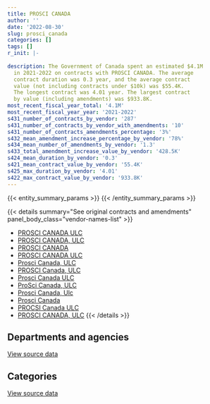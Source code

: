 ```yaml
---
title: PROSCI CANADA
author: ''
date: '2022-08-30'
slug: prosci_canada
categories: []
tags: []
r_init: |-
  
description: The Government of Canada spent an estimated $4.1M
  in 2021-2022 on contracts with PROSCI CANADA. The average
  contract duration was 0.3 year, and the average contract
  value (not including contracts under $10k) was $55.4K.
  The longest contract was 4.01 year. The largest contract
  by value (including amendments) was $933.8K.
most_recent_fiscal_year_total: '4.1M'
most_recent_fiscal_year_year: '2021-2022'
s431_number_of_contracts_by_vendor: '287'
s431_number_of_contracts_by_vendor_with_amendments: '10'
s431_number_of_contracts_amendments_percentage: '3%'
s432_mean_amendment_increase_percentage_by_vendor: '78%'
s434_mean_number_of_amendments_by_vendor: '1.3'
s433_total_amendment_increase_value_by_vendor: '428.5K'
s424_mean_duration_by_vendor: '0.3'
s421_mean_contract_value_by_vendor: '55.4K'
s425_max_duration_by_vendor: '4.01'
s422_max_contract_value_by_vendor: '933.8K'
---
```


<script src="/rmarkdown-libs/htmlwidgets/htmlwidgets.js"></script>
<link href="/rmarkdown-libs/datatables-css/datatables-crosstalk.css" rel="stylesheet" />
<script src="/rmarkdown-libs/datatables-binding/datatables.js"></script>
<script src="/rmarkdown-libs/jquery/jquery-3.6.0.min.js"></script>
<link href="/rmarkdown-libs/dt-core-bootstrap/css/dataTables.bootstrap.min.css" rel="stylesheet" />
<link href="/rmarkdown-libs/dt-core-bootstrap/css/dataTables.bootstrap.extra.css" rel="stylesheet" />
<script src="/rmarkdown-libs/dt-core-bootstrap/js/jquery.dataTables.min.js"></script>
<script src="/rmarkdown-libs/dt-core-bootstrap/js/dataTables.bootstrap.min.js"></script>
<link href="/rmarkdown-libs/crosstalk/css/crosstalk.min.css" rel="stylesheet" />
<script src="/rmarkdown-libs/crosstalk/js/crosstalk.min.js"></script>
<script src="/rmarkdown-libs/htmlwidgets/htmlwidgets.js"></script>
<link href="/rmarkdown-libs/datatables-css/datatables-crosstalk.css" rel="stylesheet" />
<script src="/rmarkdown-libs/datatables-binding/datatables.js"></script>
<script src="/rmarkdown-libs/jquery/jquery-3.6.0.min.js"></script>
<link href="/rmarkdown-libs/dt-core-bootstrap/css/dataTables.bootstrap.min.css" rel="stylesheet" />
<link href="/rmarkdown-libs/dt-core-bootstrap/css/dataTables.bootstrap.extra.css" rel="stylesheet" />
<script src="/rmarkdown-libs/dt-core-bootstrap/js/jquery.dataTables.min.js"></script>
<script src="/rmarkdown-libs/dt-core-bootstrap/js/dataTables.bootstrap.min.js"></script>
<link href="/rmarkdown-libs/crosstalk/css/crosstalk.min.css" rel="stylesheet" />
<script src="/rmarkdown-libs/crosstalk/js/crosstalk.min.js"></script>

{{< entity_summary_params >}}
{{< /entity_summary_params >}}

{{< details summary="See original contracts and amendments" panel_body_class="vendor-names-list" >}}
- [PROSCI CANADA ULC](https://search.open.canada.ca/en/ct/?sort=contract_value_f%20desc&page=1&search_text=%22PROSCI%20CANADA%20ULC%22)
- [PROSCI CANADA, ULC](https://search.open.canada.ca/en/ct/?sort=contract_value_f%20desc&page=1&search_text=%22PROSCI%20CANADA%2c%20ULC%22)
- [PROSCI CANADA](https://search.open.canada.ca/en/ct/?sort=contract_value_f%20desc&page=1&search_text=%22PROSCI%20CANADA%22)
- [PROSCI CANADA ULC](https://search.open.canada.ca/en/ct/?sort=contract_value_f%20desc&page=1&search_text=%22PROSCI%20%20CANADA%20%20ULC%22)
- [Prosci Canada, ULC](https://search.open.canada.ca/en/ct/?sort=contract_value_f%20desc&page=1&search_text=%22Prosci%20Canada%2c%20ULC%22)
- [PROSCI Canada, ULC](https://search.open.canada.ca/en/ct/?sort=contract_value_f%20desc&page=1&search_text=%22PROSCI%20Canada%2c%20ULC%22)
- [Prosci Canada ULC](https://search.open.canada.ca/en/ct/?sort=contract_value_f%20desc&page=1&search_text=%22Prosci%20Canada%20ULC%22)
- [ProSci Canada, ULC](https://search.open.canada.ca/en/ct/?sort=contract_value_f%20desc&page=1&search_text=%22ProSci%20Canada%2c%20ULC%22)
- [Prosci Canada, Ulc](https://search.open.canada.ca/en/ct/?sort=contract_value_f%20desc&page=1&search_text=%22Prosci%20Canada%2c%20Ulc%22)
- [Prosci Canada](https://search.open.canada.ca/en/ct/?sort=contract_value_f%20desc&page=1&search_text=%22Prosci%20Canada%22)
- [PROCSI Canada ULC](https://search.open.canada.ca/en/ct/?sort=contract_value_f%20desc&page=1&search_text=%22PROCSI%20Canada%20ULC%22)
- [PROSCI CANADA, ULC](https://search.open.canada.ca/en/ct/?sort=contract_value_f%20desc&page=1&search_text=%22PROSCI%20%20CANADA%2c%20ULC%22)
{{< /details >}}

## Departments and agencies

<div id="htmlwidget-1" style="width:100%;height:auto;" class="datatables html-widget"></div>
<script type="application/json" data-for="htmlwidget-1">{"x":{"style":"bootstrap","filter":"none","vertical":false,"data":[["<a href=\"/departments/aafc-aac/\">Agriculture and Agri-Food Canada<\/a>","<a href=\"/departments/acoa-apeca/\">Atlantic Canada Opportunities Agency<\/a>","<a href=\"/departments/cbsa-asfc/\">Canada Border Services Agency<\/a>","<a href=\"/departments/ced-dec/\">Canada Economic Development for Quebec Regions<\/a>","<a href=\"/departments/cfia-acia/\">Canadian Food Inspection Agency<\/a>","<a href=\"/departments/cgc-ccg/\">Canadian Grain Commission<\/a>","<a href=\"/departments/cic/\">Immigration, Refugees and Citizenship Canada<\/a>","<a href=\"/departments/cnsc-ccsn/\">Canadian Nuclear Safety Commission<\/a>","<a href=\"/departments/cra-arc/\">Canada Revenue Agency<\/a>","<a href=\"/departments/csps-efpc/\">Canada School of Public Service<\/a>","<a href=\"/departments/dfatd-maecd/\">Global Affairs Canada<\/a>","<a href=\"/departments/dfo-mpo/\">Fisheries and Oceans Canada<\/a>","<a href=\"/departments/dnd-mdn/\">National Defence<\/a>","<a href=\"/departments/ec/\">Environment and Climate Change Canada<\/a>","<a href=\"/departments/elections/\">Elections Canada<\/a>","<a href=\"/departments/esdc-edsc/\">Employment and Social Development Canada<\/a>","<a href=\"/departments/fcac-acfc/\">Financial Consumer Agency of Canada<\/a>","<a href=\"/departments/feddevontario/\">Federal Economic Development Agency for Southern Ontario<\/a>","<a href=\"/departments/hc-sc/\">Health Canada<\/a>","<a href=\"/departments/ic/\">Innovation, Science and Economic Development Canada<\/a>","<a href=\"/departments/irb-cisr/\">Immigration and Refugee Board of Canada<\/a>","<a href=\"/departments/isc-sac/\">Indigenous Services Canada<\/a>","<a href=\"/departments/jus/\">Department of Justice Canada<\/a>","<a href=\"/departments/lac-bac/\">Library and Archives Canada<\/a>","<a href=\"/departments/pc/\">Parks Canada<\/a>","<a href=\"/departments/psc-cfp/\">Public Service Commission of Canada<\/a>","<a href=\"/departments/pwgsc-tpsgc/\">Public Services and Procurement Canada<\/a>","<a href=\"/departments/rcmp-grc/\">Royal Canadian Mounted Police<\/a>","<a href=\"/departments/ssc-spc/\">Shared Services Canada<\/a>","<a href=\"/departments/tbs-sct/\">Treasury Board of Canada Secretariat<\/a>","<a href=\"/departments/tc/\">Transport Canada<\/a>","<a href=\"/departments/vac-acc/\">Veterans Affairs Canada<\/a>"],[30430.9,null,202246.73,null,null,null,null,76625.3,30430.9,58019.85,92356.44,72828.5,null,null,null,123851.08,72828.5,null,null,21011.68,null,null,null,null,null,30962.77,239572.63,21016.25,75073.81,299167.5,443445.9,45063.23],[null,13800,811095.29,59816.32,30430.9,45197.25,44460.84,null,30430.9,59182.34,31083.57,136312.63,52492.8,null,33542.81,312500.99,null,null,null,61393.67,123904.5,null,59511.45,25181.54,null,null,257209.57,65834.75,60861.8,284839.1,161674.75,315980.27],[null,113525.7,922010.89,16039.01,21481.3,10666.05,139762.46,null,269258.46,null,93055.97,51145.72,164623.2,null,null,662258.15,null,null,41796.44,64443.9,null,39676.35,118164.1,47258.44,20958.53,null,382021.74,183696.24,452905.13,null,100803.91,null],[null,null,216905.22,null,213683,5713.95,390437.6,22310.26,857273.37,null,null,39951,73653.4,19269.81,null,1470687.28,null,92761.7,52341.6,null,null,null,null,29666.95,null,37470.35,57652.6,239796.98,178144.5,21481.3,84471.26,null]],"container":"<table class=\"table table-striped table-hover row-border order-column display\">\n  <thead>\n    <tr>\n      <th>Department<\/th>\n      <th>2018-2019<\/th>\n      <th>2019-2020<\/th>\n      <th>2020-2021<\/th>\n      <th>2021-2022<\/th>\n    <\/tr>\n  <\/thead>\n<\/table>","options":{"order":[[4,"desc"]],"pageLength":10,"autoWidth":true,"columnDefs":[{"targets":1,"render":"function(data, type, row, meta) {\n    return type !== 'display' ? data : DTWidget.formatCurrency(data, \"$\", 2, 3, \",\", \".\", true, null);\n  }"},{"targets":2,"render":"function(data, type, row, meta) {\n    return type !== 'display' ? data : DTWidget.formatCurrency(data, \"$\", 2, 3, \",\", \".\", true, null);\n  }"},{"targets":3,"render":"function(data, type, row, meta) {\n    return type !== 'display' ? data : DTWidget.formatCurrency(data, \"$\", 2, 3, \",\", \".\", true, null);\n  }"},{"targets":4,"render":"function(data, type, row, meta) {\n    return type !== 'display' ? data : DTWidget.formatCurrency(data, \"$\", 2, 3, \",\", \".\", true, null);\n  }"},{"width":"16%","targets":[1,2,3,4]},{"className":"dt-right","targets":[1,2,3,4]}],"orderClasses":false}},"evals":["options.columnDefs.0.render","options.columnDefs.1.render","options.columnDefs.2.render","options.columnDefs.3.render"],"jsHooks":[]}</script>
<p class="text-right">
<a href="https://github.com/GoC-Spending/contracts-data/tree/main/data/out/vendors/prosci_canada/summary_by_fiscal_year_by_department.csv" class="source-data-link btn btn-link">View source data</a>
</p>

## Categories

<div id="htmlwidget-2" style="width:100%;height:auto;" class="datatables html-widget"></div>
<script type="application/json" data-for="htmlwidget-2">{"x":{"style":"bootstrap","filter":"none","vertical":false,"data":[["<a href=\"/categories/professional_services/\">Professional services<\/a>","<a href=\"/categories/information_technology/\">Information technology<\/a>","<a href=\"/categories/travel/\">Travel<\/a>","<a href=\"/categories/human_capital/\">Human capital<\/a>"],[227262.91,null,null,1707669.06],[958734.87,30962.77,2898.59,2084141.81],[290161.71,null,31744.63,3593645.34],[355702.52,null,null,3747969.62]],"container":"<table class=\"table table-striped table-hover row-border order-column display\">\n  <thead>\n    <tr>\n      <th>Category<\/th>\n      <th>2018-2019<\/th>\n      <th>2019-2020<\/th>\n      <th>2020-2021<\/th>\n      <th>2021-2022<\/th>\n    <\/tr>\n  <\/thead>\n<\/table>","options":{"order":[[4,"desc"]],"dom":"t","pageLength":30,"autoWidth":true,"columnDefs":[{"targets":1,"render":"function(data, type, row, meta) {\n    return type !== 'display' ? data : DTWidget.formatCurrency(data, \"$\", 2, 3, \",\", \".\", true, null);\n  }"},{"targets":2,"render":"function(data, type, row, meta) {\n    return type !== 'display' ? data : DTWidget.formatCurrency(data, \"$\", 2, 3, \",\", \".\", true, null);\n  }"},{"targets":3,"render":"function(data, type, row, meta) {\n    return type !== 'display' ? data : DTWidget.formatCurrency(data, \"$\", 2, 3, \",\", \".\", true, null);\n  }"},{"targets":4,"render":"function(data, type, row, meta) {\n    return type !== 'display' ? data : DTWidget.formatCurrency(data, \"$\", 2, 3, \",\", \".\", true, null);\n  }"},{"width":"16%","targets":[1,2,3,4]},{"className":"dt-right","targets":[1,2,3,4]}],"orderClasses":false,"lengthMenu":[10,25,30,50,100]}},"evals":["options.columnDefs.0.render","options.columnDefs.1.render","options.columnDefs.2.render","options.columnDefs.3.render"],"jsHooks":[]}</script>
<p class="text-right">
<a href="https://github.com/GoC-Spending/contracts-data/tree/main/data/out/vendors/prosci_canada/summary_by_fiscal_year_by_category.csv" class="source-data-link btn btn-link">View source data</a>
</p>
